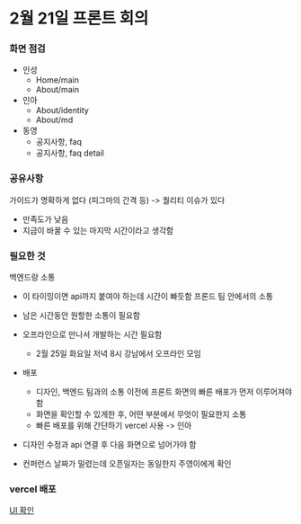 # 2월 21일 프론트 회의
### 화면 점검
- 인성
	- Home/main
	- About/main
- 인아
	- About/identity
 	- About/md
- 동영
	- 공지사항, faq
	- 공지사항, faq detail

### 공유사항
가이드가 명확하게 없다 (피그마의 간격 등) -> 퀄리티 이슈가 있다
- 만족도가 낮음
- 지금이 바꿀 수 있는 마지막 시간이라고 생각함

### 필요한 것
백엔드랑 소통
- 이 타이밍이면 api까지 붙여야 하는데 시간이 빠듯함
프론드 팀 안에서의 소통
- 남은 시간동안 원할한 소통이 필요함
- 오프라인으로 만나서 개발하는 시간 필요함
  - 2월 25일 화요일 저녁 8시 강남에서 오프라인 모임
 
- 배포
  - 디자인, 백엔드 팀과의 소통 이전에 프론트 화면의 빠른 배포가 먼저 이루어져야 함
  - 화면을 확인할 수 있게한 후, 어떤 부분에서 무엇이 필요한지 소통 
  - 빠른 배포를 위해 간단하기 vercel 사용 -> 인아

- 디자인 수정과 api 연결 후 다음 화면으로 넘어가야 함

- 컨퍼런스 날짜가 밀렸는데 오픈일자는 동일한지 주영이에게 확인

### vercel 배포
[UI 확인]([https://github.com/HelloPy-Korea/hellopy-front/pull/14](https://hellopy-front.vercel.app/))
